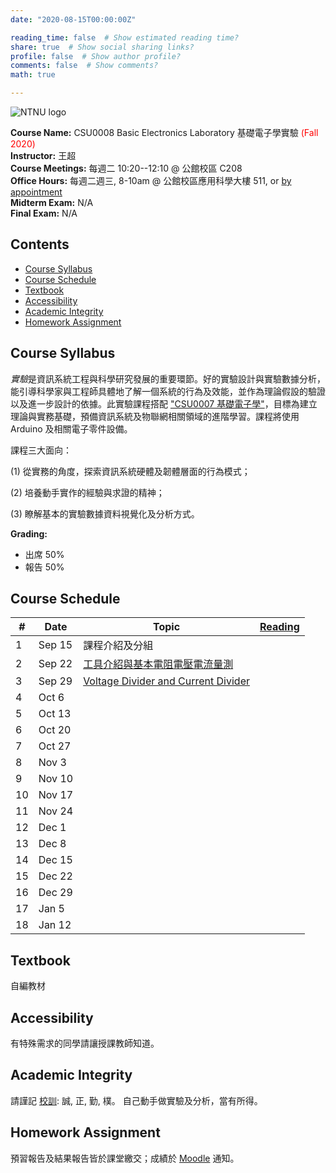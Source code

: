 ```yaml
---
date: "2020-08-15T00:00:00Z"

reading_time: false  # Show estimated reading time?
share: true  # Show social sharing links?
profile: false  # Show author profile?
comments: false  # Show comments?
math: true

---
```

![NTNU logo](../../img/ntnu_logo.png)

**Course Name:** CSU0008 Basic Electronics Laboratory 基礎電子學實驗 <span style="color:red">(Fall 2020)</span>  
**Instructor:** 王超  
**Course Meetings:** 每週二 10:20--12:10 @ 公館校區 C208  
**Office Hours:** 每週二週三, 8-10am @ 公館校區應用科學大樓 511, or [by appointment](mailto:cw@ntnu.edu.tw)  
**Midterm Exam:** N/A  
**Final Exam:** N/A


## Contents

* [Course Syllabus](#syllabus) <a name="syllabus"></a>
* [Course Schedule](#schedule)
* [Textbook](#resource)
* [Accessibility](#accessibility)
* [Academic Integrity](#accessibility)
* [Homework Assignment](#hw)

## Course Syllabus
*實驗*是資訊系統工程與科學研究發展的重要環節。好的實驗設計與實驗數據分析，能引導科學家與工程師具體地了解一個系統的行為及效能，並作為理論假設的驗證以及進一步設計的依據。此實驗課程搭配 ["CSU0007 基礎電子學"](../csu0007)，目標為建立理論與實務基礎，預備資訊系統及物聯網相關領域的進階學習。課程將使用 Arduino 及相關電子零件設備。

課程三大面向：

(1) 從實務的角度，探索資訊系統硬體及韌體層面的行為模式；

(2) 培養動手實作的經驗與求證的精神；

(3) 瞭解基本的實驗數據資料視覺化及分析方式。


**Grading:**  
* 出席 50%  
* 報告 50%<a name="schedule"></a>  

## Course Schedule

| \#  | Date | Topic | [Reading](#resource) |
| --- | ---  | --- | --- | 
| 1 | Sep 15   | 課程介紹及分組 |  |
| 2 | Sep 22   | [工具介紹與基本電阻電壓電流量測](https://github.com/wangc86/csu0008) |  |
| 3 | Sep 29   | [Voltage Divider and Current Divider](https://github.com/wangc86/csu0008) |  |
| 4 | Oct 6   |  |  |
| 5 | Oct 13   |  |  |
| 6 | Oct 20   |  |  |
| 7 | Oct 27   |  |  |
| 8 | Nov 3   |  |  |
| 9 | Nov 10   |  |  |
| 10 | Nov 17   |  |  |
| 11 | Nov 24   |  |  |
| 12 | Dec 1   |  |  |
| 13 | Dec 8   |  |  |
| 14 | Dec 15   |  |  |
| 15 | Dec 22   |  |  |
| 16 | Dec 29   |  |  |
| 17 | Jan 5   |  |  |
| 18 | Jan 12   |  |  |

## Textbook

自編教材


## Accessibility
<a name="integrity"></a>
有特殊需求的同學請讓授課教師知道。

## Academic Integrity
<a name="hw"></a>
請謹記 [校訓](http://archives.lib.ntnu.edu.tw/c2/c2_1.jsp): 誠, 正, 勤, 樸。 自己動手做實驗及分析，當有所得。

## Homework Assignment 
預習報告及結果報告皆於課堂繳交；成績於 [Moodle](https://moodle.ntnu.edu.tw/) 通知。

